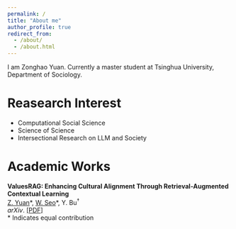 ```yaml
---
permalink: /
title: "About me"
author_profile: true
redirect_from: 
  - /about/
  - /about.html
---
```


I am Zonghao Yuan. Currently a master student at Tsinghua University, Department of Sociology.

# Reasearch Interest

- Computational Social Science
- Science of Science
- Intersectional Research on LLM and Society 

# Academic Works
**ValuesRAG: Enhancing Cultural Alignment Through Retrieval-Augmented Contextual Learning**  
<u>Z. Yuan</u>&#42;, <u>W. Seo</u>&#42;, Y. Bu<sup>†</sup>  
*arXiv*. [[PDF]](https://arxiv.org/pdf/2501.01031)  
&#42; Indicates equal contribution  
